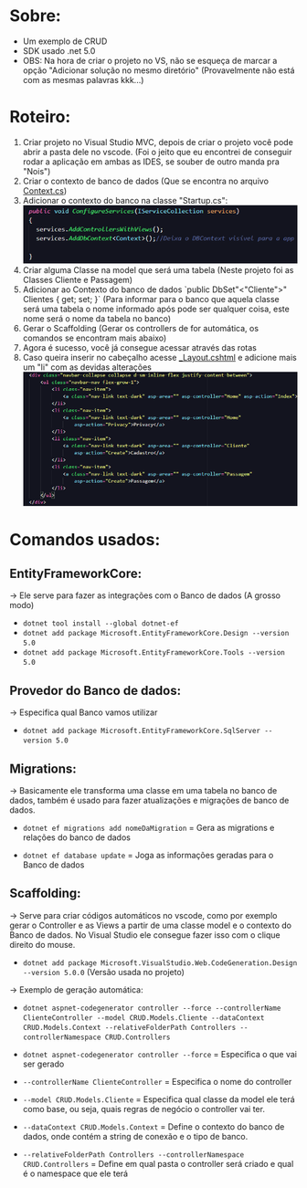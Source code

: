 # Sobre:
  - Um exemplo de CRUD
  - SDK usado .net 5.0
  - OBS:  Na hora de criar o projeto no VS, não se esqueça de marcar a opção "Adicionar solução no mesmo diretório" (Provavelmente não está com as mesmas palavras kkk...)

# Roteiro:
  <ol>
    <li>Criar projeto no Visual Studio MVC, depois de criar o projeto você pode abrir a pasta dele no vscode. (Foi o jeito que eu encontrei de conseguir rodar a aplicação em ambas as IDES, se souber de outro manda pra "Nois")</li>
    <li>Criar o contexto de banco de dados (Que se encontra no arquivo <a href="./Models/Context.cs">Context.cs</a>)</li>
    <li>Adicionar o contexto do banco na classe "Startup.cs":
      <img src="Imagens/Startup-context.png">
     </li>
     <li>Criar alguma Classe na model que será uma tabela (Neste projeto foi as Classes Cliente e Passagem)</li>
     <li>Adicionar ao Contexto do banco de dados `public DbSet"<"Cliente">" Clientes { get; set; }` (Para informar para o banco que aquela classe será uma tabela o nome informado após <Cliente> pode ser qualquer coisa, este nome será o nome da tabela no banco)</li>
     <li>Gerar o Scaffolding (Gerar os controllers de for automática, os comandos se encontram mais abaixo)</li>
     <li>Agora é sucesso, você já consegue acessar através das rotas</li>
     <li>Caso queira inserir no cabeçalho acesse <a href="./Views/Shared/_Layout.cshtml">_Layout.cshtml</a> e adicione mais um "li" com as devidas alterações</li>
    <img src="Imagens/_Layout.png">
  </ol>

# Comandos usados:

  ## EntityFrameworkCore:
  -> Ele serve para fazer as integrações com o Banco de dados (A grosso modo)

  - `dotnet tool install --global dotnet-ef`
  - `dotnet add package Microsoft.EntityFrameworkCore.Design --version 5.0`
  - `dotnet add package Microsoft.EntityFrameworkCore.Tools --version 5.0`

  ## Provedor do Banco de dados:
  -> Especifica qual Banco vamos utilizar

  - `dotnet add package Microsoft.EntityFrameworkCore.SqlServer --version 5.0`
  
  ## Migrations:
  -> Basicamente ele transforma uma classe em uma tabela no banco de dados, também é usado para fazer atualizações e migrações de banco de dados.

  - `dotnet ef migrations add nomeDaMigration` = Gera as migrations e relações do banco de dados

  - `dotnet ef database update` = Joga as informações geradas para o Banco de dados


  ## Scaffolding:
  -> Serve para criar códigos automáticos no vscode, como por exemplo gerar o Controller e as Views a partir de uma classe model e o contexto do Banco de dados. No Visual Studio ele consegue fazer isso com o clique direito do mouse.

  - `dotnet add package Microsoft.VisualStudio.Web.CodeGeneration.Design --version 5.0.0` (Versão usada no projeto)

  -> Exemplo de geração automática:
  - `dotnet aspnet-codegenerator controller --force --controllerName ClienteController --model CRUD.Models.Cliente --dataContext CRUD.Models.Context --relativeFolderPath Controllers --controllerNamespace CRUD.Controllers `
  
  - `dotnet aspnet-codegenerator controller --force` = Especifica o que vai ser gerado
  - `--controllerName ClienteController` = Especifica o nome do controller  
  - `--model CRUD.Models.Cliente` = Especifica qual classe da model ele terá como base, ou seja, quais regras de negócio o controller vai ter.
  - `--dataContext CRUD.Models.Context` = Define o contexto do banco de dados, onde contém a string de conexão e o tipo de banco. 
  - `--relativeFolderPath Controllers --controllerNamespace CRUD.Controllers` = Define em qual pasta o controller será criado e qual é o namespace que ele terá 
